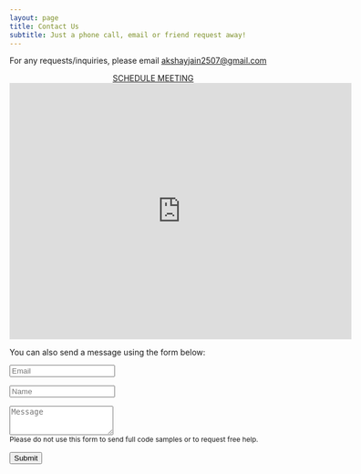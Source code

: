 ```yaml
---
layout: page
title: Contact Us
subtitle: Just a phone call, email or friend request away!
---
```


For any requests/inquiries, please email [akshayjain2507@gmail.com](mailto:akshayjain2507@gmail.com?subject=Inquiry)

<div style="text-align: center;">
<a href="https://calendly.com/csscpvtltd2020/meeting" class="schedule-btn actionbtn">
  <span class="far fa-calendar-check" aria-hidden="true"></span>
  SCHEDULE MEETING
  <iframe src="https://www.google.com/maps/embed?pb=!1m18!1m12!1m3!1d3805.8924169029156!2d78.49019611425561!3d17.46486258803222!2m3!1f0!2f0!3f0!3m2!1i1024!2i768!4f13.1!3m3!1m2!1s0x3bcb9a65df6fd3b5%3A0x3d69e2667be8c112!2sDiamond%20Point%20Rd%2C%20Kiran%20Enclave%2C%20Bowenpally%2C%20Secunderabad%2C%20Telangana%20500009!5e0!3m2!1sen!2sin!4v1609401675890!5m2!1sen!2sin" width="600" height="450" frameborder="0" style="border:0;" allowfullscreen="" aria-hidden="false" tabindex="0"></iframe>
</a>
</div>





You can also send a message using the form below:

<form action="https://formspree.io/dean@attalitech.com" method="POST" class="form" id="contact-form">
  <div class="row">
    <div class="col-6">
      <input type="email" name="_replyto" required="required" class="form-control input-lg" placeholder="Email" title="Email" style="margin-bottom: 15px;">
    </div>
    <div class="col-6">
      <input type="text" name="name" class="form-control input-lg" placeholder="Name" title="Name" style="margin-bottom: 15px;">
    </div>
  </div>
  <input type="hidden" name="_subject" value="New submission from attalitech.com">
  <textarea type="text" name="content" class="form-control input-lg" placeholder="Message" title="Message" required="required" rows="3"></textarea>
  <input type="text" name="_gotcha" style="display:none">
  <input type="hidden" name="_next" value="?message=Your message was sent successfully, thanks!" />
  
  <div style="font-size: 12px; margin-bottom: 15px;">Please do not use this form to send full code samples or to request free help.</div>
  
  <button type="submit" class="btn btn-lg btn-primary">Submit</button>
</form>
